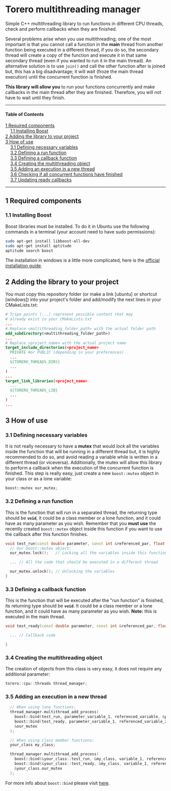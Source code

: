 # Torero multithreading manager

Simple C++ multithreading library to run functions in different CPU threads, check and perform callbacks when they are finished.

Several problems arise when you use multithreading; one of the most important is that you cannot call a function in the **main** thread from another function being executed in a different thread, if you do so, the secondary thread will create a copy of the function and execute it in that same secondary thread (even if you wanted to run it in the main thread). An alternative solution is to use `join()` and call the other function after is joined but, this has a big disadvantage; it will wait (froze the main thread execution) until the concurrent function is finished.

**This library will allow you** to run your functions concurrently and make callbacks in the main thread after they are finished. Therefore, you will not have to wait until they finish.

___

#### Table of Contents
   [1 Required components](#section1)  
   &nbsp; &nbsp; [1.1 Installing Boost](#section1.1)  
   [2 Adding the library to your project](#section2)  
   [3 How of use](#section3)  
   &nbsp; &nbsp; [3.1 Defining necessary variables](#section3.1)  
   &nbsp; &nbsp; [3.2 Defining a run function](#section3.2)  
   &nbsp; &nbsp; [3.3 Defining a callback function](#section3.3)  
   &nbsp; &nbsp; [3.4 Creating the multithreading object](#section3.4)  
   &nbsp; &nbsp; [3.5 Adding an execution in a new thread](#section3.5)  
   &nbsp; &nbsp; [3.6 Checking if all concurrent functions have finished](#section3.6)  
   &nbsp; &nbsp; [3.7 Updating ready callbacks](#section3.7)  
___
<a section="section1"/>

## 1 Required components
<a section="section1.1"/>

### 1.1 Installing Boost
Boost libraries must be installed. To do it in Ubuntu use the following commands in a terminal (your account need to have sudo permissions):

```sh
sudo apt-get install libboost-all-dev
sudo apt-get install aptitude
aptitude search boost
```
The installation in windows is a little more complicated, here is the [official installation guide](https://www.boost.org/doc/libs/1_71_0/more/getting_started/windows.html).
<a section="section2"/>

## 2 Adding the library to your project
You must copy this repository folder (or make a link [ubuntu] or shortcut [windows]) into your project's folder and add/modify the next lines in your CMakeLists.txt:

```cmake
# Tripe points (...) represent possible content that may 
# already exist in your CMakeLists.txt
...
# Replace <multithreading_folder_path> with the actual folder path
add_subdirectory(<multithreading_folder_path>)
...
# Replace <project_name> with the actual project name
target_include_directories(<project_name>
  PRIVATE #or PUBLIC (depending in your preferences)
  ...
  ${TORERO_THREADS_DIRS}
  ...
)
...
target_link_libraries(<project_name>
  ...
  ${TORERO_THREADS_LIB}
  ...
)
...
```
<a section="section3"/>

## 3 How of use
<a section="section3.1"/>

### 3.1 Defining necessary variables

It is not really necessary to have a **mutex** that would _lock_ all the variables inside the function that will be running in a different thread but, it is highly recommended to do so, and avoid reading a variable while is written in a different thread (or viceversa). Additionally, the mutex will allow this library to perform a callback when the execution of the concurrent function is finished. This step is really easy, just create a new `boost::mutex` object in your class or as a lone variable:

```cpp
boost::mutex our_mutex;
```
<a section="section3.2"/>

### 3.2 Defining a run function

This is the function that will run in a separated thread, the returning type should be **`void`**, it could be a class member or a lone function, and it could have as many parameter as you wish. Remember that you **must use** the recently created `boost::mutex` object inside this function if you want to use the callback after this function finishes.

```c++
void test_run(const double parameter, const int &referenced_par, float *pointed_par){
  // Our boost::mutex object:
  our_mutex.lock();   // Locking all the variables inside this function

  ... // All the code that should be executed in a different thread

  our_mutex.unlock(); // Unlocking the variables
}
```
<a section="section3.3"/>

### 3.3 Defining a callback function

This is the function that will be executed after the "run function" is finished, its returning type should be **`void`**. It could be a class member or a lone function, and it could have as many parameter as you wish. **Note:** this is executed in the main thread.

```c++
void test_ready(const double parameter, const int &referenced_par, float *pointed_par){

  ... // Callback code

}
```
<a section="section3.4"/>

### 3.4 Creating the multithreading object

The creation of objects from this class is very easy, it does not require any additional parameter:

```cpp
torero::cpu::threads thread_manager;
```
<a section="section3.5"/>

### 3.5 Adding an execution in a new thread

```cpp
  // When using lone functions:
  thread_manager.multithread_add_process(
    boost::bind(test_run, parameter_variable_1, referenced_variable, &pointed_variable),
    boost::bind(test_ready, parameter_variable_1, referenced_variable_2, &pointed_variable_2),
    &our_mutex
  );

  // When using class member functions:
  your_class my_class;

  thread_manager.multithread_add_process(
    boost::bind(&your_class::test_run, &my_class, variable_1, referenced_var_1, &pointed_var_1),
    boost::bind(&your_class::test_ready, &my_class, variable_1, referenced_var_2, &pointed_var_2),
    &your_class.our_mutex
  );
```
For more info about `boost::bind` please visit [here](https://theboostcpplibraries.com/boost.bind).

